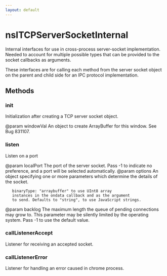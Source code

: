 ```yaml
---
layout: default
---
```


# nsITCPServerSocketInternal #

Internal interfaces for use in cross-process server-socket implementation.
Needed to account for multiple possible types that can be provided to
the socket callbacks as arguments.

These interfaces are for calling each method from the server socket object
on the parent and child side for an IPC protocol implementation.


## Methods ##

### init ###

Initialization after creating a TCP server socket object.

@param windowVal
       An object to create ArrayBuffer for this window. See Bug 831107.


### listen ###
 
Listen on a port

@param localPort 
       The port of the server socket. Pass -1 to indicate no preference,
       and a port will be selected automatically.
@param options 
       An object specifying one or more parameters which
       determine the details of the socket.

       binaryType: "arraybuffer" to use UInt8 array
       instances in the ondata callback and as the argument
       to send. Defaults to "string", to use JavaScript strings.
@param backlog 
       The maximum length the queue of pending connections may grow to.
       This parameter may be silently limited by the operating system.
       Pass -1 to use the default value.


### callListenerAccept ###

Listener for receiving an accepted socket.


### callListenerError ###

Listener for handling an error caused in chrome process.

